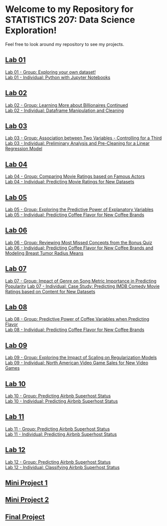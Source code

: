 # Welcome to my Repository for STATISTICS 207: Data Science Exploration!

Feel free to look around my repository to see my projects.

## [Lab 01](https://github.com/sabarishmogallapalli/stat207/tree/lab_01)    
[Lab 01 - Group: Exploring your own dataset!](https://github.com/sabarishmogallapalli/stat207/blob/lab_01/lab_01_group.ipynb)    
[Lab 01 - Individual: Python with Jupyter Notebooks](https://github.com/sabarishmogallapalli/stat207/blob/lab_01/lab_01_individual.ipynb)    
## [Lab 02](https://github.com/sabarishmogallapalli/stat207/tree/lab_02) 
[Lab 02 - Group: Learning More about Billionaires Continued](https://github.com/sabarishmogallapalli/stat207/blob/lab_02/lab_02_group.ipynb)    
[Lab 02 - Individual: Dataframe Manipulation and Cleaning](https://github.com/sabarishmogallapalli/stat207/blob/lab_02/lab_02_individual.ipynb)
## [Lab 03](https://github.com/sabarishmogallapalli/stat207/tree/lab_03)  
[Lab 03 - Group: Association between Two Variables - Controlling for a Third](https://github.com/sabarishmogallapalli/stat207/blob/lab_03/lab_03_group.ipynb)    
[Lab 03 - Individual: Preliminary Analysis and Pre-Cleaning for a Linear Regression Model
](https://github.com/sabarishmogallapalli/stat207/blob/lab_03/lab_03_individual.ipynb)    
## [Lab 04](https://github.com/sabarishmogallapalli/stat207/tree/lab_04)  
[Lab 04 - Group: Comparing Movie Ratings based on Famous Actors](https://github.com/sabarishmogallapalli/stat207/blob/lab_04/lab_04_group.ipynb)    
[Lab 04 - Individual: Predicting Movie Ratings for New Datasets](https://github.com/sabarishmogallapalli/stat207/blob/lab_04/lab_04_individual.ipynb)    
## [Lab 05](https://github.com/sabarishmogallapalli/stat207/tree/lab_05)  
[Lab 05 - Group: Exploring the Predictive Power of Explanatory Variables](https://github.com/sabarishmogallapalli/stat207/blob/lab_05/lab_05_group.ipynb)    
[Lab 05 - Individual: Predicting Coffee Flavor for New Coffee Brands](https://github.com/sabarishmogallapalli/stat207/blob/lab_05/lab_05_individual.ipynb)    
## [Lab 06](https://github.com/sabarishmogallapalli/stat207/tree/lab_06)  
[Lab 06 - Group: Reviewing Most Missed Concepts from the Bonus Quiz](https://github.com/sabarishmogallapalli/stat207/blob/lab_06/lab_06_group.ipynb)    
[Lab 06 - Individual: Predicting Coffee Flavor for New Coffee Brands and Modeling Breast Tumor Radius Means](https://github.com/sabarishmogallapalli/stat207/blob/lab_06/lab_06_individual.ipynb)    
## [Lab 07](https://github.com/sabarishmogallapalli/stat207/tree/lab_07)  
[Lab 07 - Group: Impact of Genre on Song Metric Importance in Predicting Popularity](https://github.com/sabarishmogallapalli/stat207/blob/lab_07/lab_07_group.ipynb) 
[Lab 07 - Individual: Case Study: Predicting IMDB Comedy Movie Ratings based on Content for New Datasets](https://github.com/sabarishmogallapalli/stat207/blob/lab_07/lab_07_individual.ipynb)    
## [Lab 08](https://github.com/sabarishmogallapalli/stat207/tree/lab_08)  
[Lab 08 - Group: Predictive Power of Coffee Variables when Predicting Flavor](https://github.com/sabarishmogallapalli/stat207/blob/lab_08/lab_08_group.ipynb)    
[Lab 08 - Individual: Predicting Coffee Flavor for New Coffee Brands](https://github.com/sabarishmogallapalli/stat207/blob/lab_08/lab_08_individual.ipynb)    
## [Lab 09](https://github.com/sabarishmogallapalli/stat207/tree/lab_09)  
[Lab 09 - Group: Exploring the Impact of Scaling on Regularization Models](https://github.com/sabarishmogallapalli/stat207/blob/lab_09/lab_09_group.ipynb)    
[Lab 09 - Individual: North American Video Game Sales for New Video Games](https://github.com/sabarishmogallapalli/stat207/blob/lab_09/lab_09_individual.ipynb)    
## [Lab 10](https://github.com/sabarishmogallapalli/stat207/tree/lab_10)  
[Lab 10 - Group: Predicting Airbnb Superhost Status](https://github.com/sabarishmogallapalli/stat207/blob/lab_10/lab_10_group.ipynb)    
[Lab 10 - Individual: Predicting Airbnb Superhost Status](https://github.com/sabarishmogallapalli/stat207/blob/lab_10/lab_10_individual.ipynb)    
## [Lab 11](https://github.com/sabarishmogallapalli/stat207/tree/lab_11)  
[Lab 11 - Group: Predicting Airbnb Superhost Status](https://github.com/sabarishmogallapalli/stat207/blob/lab_11/lab_11_group.ipynb)    
[Lab 11 - Individual: Predicting Airbnb Superhost Status](https://github.com/sabarishmogallapalli/stat207/blob/lab_11/lab_11_individual.ipynb)    
## [Lab 12](https://github.com/sabarishmogallapalli/stat207/tree/lab_12)  
[Lab 12 - Group: Predicting Airbnb Superhost Status](https://github.com/sabarishmogallapalli/stat207/blob/lab_12/lab_12_group.ipynb)    
[Lab 12 - Individual: Classifying Airbnb Superhost Status](https://github.com/sabarishmogallapalli/stat207/blob/lab_12/lab_12_individual.ipynb)    
## [Mini Project 1](https://github.com/sabarishmogallapalli/stat207/tree/mini_project_1)  
## [Mini Project 2](https://github.com/sabarishmogallapalli/stat207/tree/mini_project_2)  
## [Final Project](https://github.com/sabarishmogallapalli/stat207/tree/final_project)  
